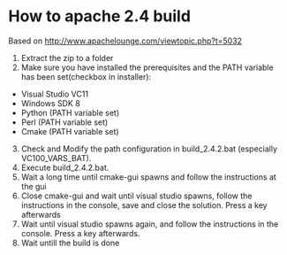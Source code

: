 How to apache 2.4 build
========================

Based on http://www.apachelounge.com/viewtopic.php?t=5032

1. Extract the zip to a folder
2. Make sure you have installed the prerequisites and the PATH variable has been set(checkbox in installer): 
  * Visual Studio VC11 
  * Windows SDK 8 
  * Python (PATH variable set) 
  * Perl (PATH variable set) 
  * Cmake (PATH variable set) 
3. Check and Modify the path configuration in build_2.4.2.bat (especially VC100_VARS_BAT). 
4. Execute build_2.4.2.bat. 
5. Wait a long time until cmake-gui spawns and follow the instructions at the gui 
6. Close cmake-gui and wait until visual studio spawns, follow the instructions in the console, save and close the solution. Press a key afterwards 
7. Wait until visual studio spawns again, and follow the instructions in the console. Press a key afterwards. 
8. Wait untill the build is done 